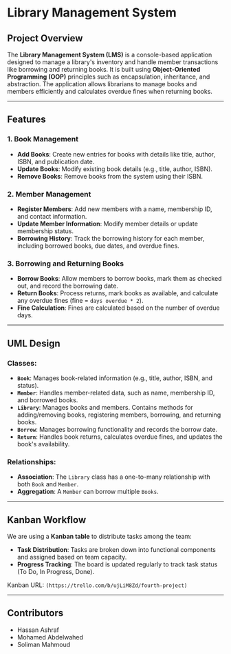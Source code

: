 # Library Management System

## Project Overview

The **Library Management System (LMS)** is a console-based application designed to manage a library's inventory and handle member transactions like borrowing and returning books. It is built using **Object-Oriented Programming (OOP)** principles such as encapsulation, inheritance, and abstraction. The application allows librarians to manage books and members efficiently and calculates overdue fines when returning books.

---

## Features

### 1. **Book Management**
   - **Add Books**: Create new entries for books with details like title, author, ISBN, and publication date.
   - **Update Books**: Modify existing book details (e.g., title, author, ISBN).
   - **Remove Books**: Remove books from the system using their ISBN.

### 2. **Member Management**
   - **Register Members**: Add new members with a name, membership ID, and contact information.
   - **Update Member Information**: Modify member details or update membership status.
   - **Borrowing History**: Track the borrowing history for each member, including borrowed books, due dates, and overdue fines.

### 3. **Borrowing and Returning Books**
   - **Borrow Books**: Allow members to borrow books, mark them as checked out, and record the borrowing date.
   - **Return Books**: Process returns, mark books as available, and calculate any overdue fines (fine = `days overdue * 2`).
   - **Fine Calculation**: Fines are calculated based on the number of overdue days.

---

## UML Design

### Classes:
   - **`Book`**: Manages book-related information (e.g., title, author, ISBN, and status).
   - **`Member`**: Handles member-related data, such as name, membership ID, and borrowed books.
   - **`Library`**: Manages books and members. Contains methods for adding/removing books, registering members, borrowing, and returning books.
   - **`Borrow`**: Manages borrowing functionality and records the borrow date.
   - **`Return`**: Handles book returns, calculates overdue fines, and updates the book's availability.

### Relationships:
   - **Association**: The `Library` class has a one-to-many relationship with both `Book` and `Member`.
   - **Aggregation**: A `Member` can borrow multiple `Books`.

---

## Kanban Workflow

We are using a **Kanban table** to distribute tasks among the team:
- **Task Distribution**: Tasks are broken down into functional components and assigned based on team capacity.
- **Progress Tracking**: The board is updated regularly to track task status (To Do, In Progress, Done).

Kanban URL: `(https://trello.com/b/ujLiM8Zd/fourth-project)`

---

## Contributors

- Hassan Ashraf
- Mohamed Abdelwahed
- Soliman Mahmoud

